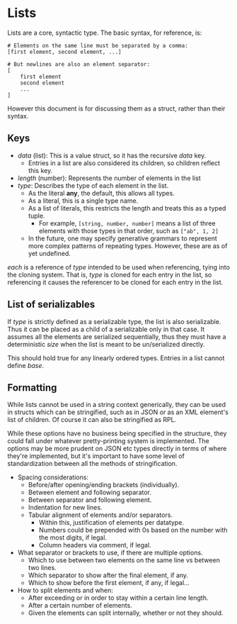 # Lists #

Lists are a core, syntactic type. The basic syntax, for reference, is:

```rpl
# Elements on the same line must be separated by a comma:
[first element, second element, ...]

# But newlines are also an element separator:
[
    first element
    second element
    ...
]
```

However this document is for discussing them as a struct, rather than their syntax.

## Keys ##

* *data* (list): This is a value struct, so it has the recursive *data* key.
  - Entries in a list are also considered its children, so children reflect this key.
* *length* (number): Represents the number of elements in the list
* *type*: Describes the type of each element in the list.
  - As the literal **any**, the default, this allows all types.
  - As a literal, this is a single type name.
  - As a list of literals, this restricts the length and treats this as a typed tuple.
    + For example, `[string, number, number]` means a list of three elements with those types in that order, such as `["ab", 1, 2]`
  - In the future, one may specify generative grammars to represent more complex patterns of repeating types. However, these are as of yet undefined.

*each* is a reference of *type* intended to be used when referencing, tying into the cloning system. That is, *type* is cloned for each entry in the list, so referencing it causes the referencer to be cloned for each entry in the list.

## List of serializables ##

If *type* is strictly defined as a serializable type, the list is also serializable. Thus it can be placed as a child of a serializable only in that case. It assumes all the elements are serialized sequentially, thus they must have a deterministic *size* when the list is meant to be un/serialized directly.

This should hold true for any linearly ordered types. Entries in a list cannot define *base*.

## Formatting ##

While lists cannot be used in a string context generically, they can be used in structs which can be stringified, such as in JSON or as an XML element's list of children. Of course it can also be stringified as RPL.

While these options have no business being specified in the structure, they could fall under whatever pretty-printing system is implemented. The options may be more prudent on JSON etc types directly in terms of where they're implemented, but it's important to have some level of standardization between all the methods of stringification.

* Spacing considerations:
  - Before/after opening/ending brackets (individually).
  - Between element and following separator.
  - Between separator and following element.
  - Indentation for new lines.
  - Tabular alignment of elements and/or separators.
    + Within this, justification of elements per datatype.
    + Numbers could be prepended with 0s based on the number with the most digits, if legal.
    + Column headers via comment, if legal.
* What separator or brackets to use, if there are multiple options.
  - Which to use between two elements on the same line vs between two lines.
  - Which separator to show after the final element, if any.
  - Which to show before the first element, if any, if legal...
* How to split elements and when:
  - After exceeding or in order to stay within a certain line length.
  - After a certain number of elements.
  - Given the elements can split internally, whether or not they should.

